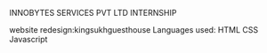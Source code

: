 INNOBYTES SERVICES PVT LTD
INTERNSHIP

website redesign:kingsukhguesthouse
Languages used: HTML
                CSS
                Javascript
                
